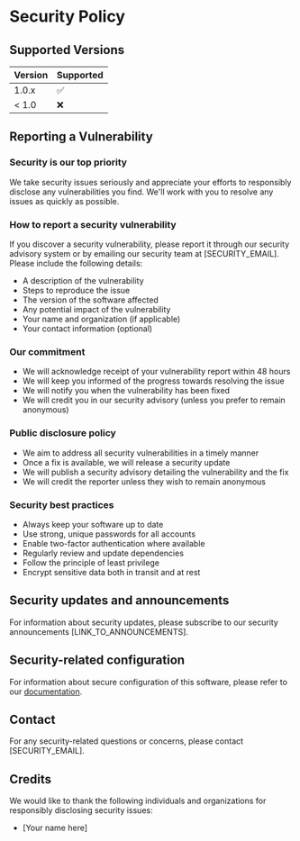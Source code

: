 # Security Policy

## Supported Versions

| Version | Supported          |
| ------- | ------------------ |
| 1.0.x   | :white_check_mark: |
| < 1.0   | :x:                |

## Reporting a Vulnerability

### Security is our top priority

We take security issues seriously and appreciate your efforts to responsibly disclose any vulnerabilities you find. We'll work with you to resolve any issues as quickly as possible.

### How to report a security vulnerability

If you discover a security vulnerability, please report it through our security advisory system or by emailing our security team at [SECURITY_EMAIL]. Please include the following details:

- A description of the vulnerability
- Steps to reproduce the issue
- The version of the software affected
- Any potential impact of the vulnerability
- Your name and organization (if applicable)
- Your contact information (optional)

### Our commitment

- We will acknowledge receipt of your vulnerability report within 48 hours
- We will keep you informed of the progress towards resolving the issue
- We will notify you when the vulnerability has been fixed
- We will credit you in our security advisory (unless you prefer to remain anonymous)

### Public disclosure policy

- We aim to address all security vulnerabilities in a timely manner
- Once a fix is available, we will release a security update
- We will publish a security advisory detailing the vulnerability and the fix
- We will credit the reporter unless they wish to remain anonymous

### Security best practices

- Always keep your software up to date
- Use strong, unique passwords for all accounts
- Enable two-factor authentication where available
- Regularly review and update dependencies
- Follow the principle of least privilege
- Encrypt sensitive data both in transit and at rest

## Security updates and announcements

For information about security updates, please subscribe to our security announcements [LINK_TO_ANNOUNCEMENTS].

## Security-related configuration

For information about secure configuration of this software, please refer to our [documentation](LINK_TO_DOCS).

## Contact

For any security-related questions or concerns, please contact [SECURITY_EMAIL].

## Credits

We would like to thank the following individuals and organizations for responsibly disclosing security issues:

- [Your name here]
